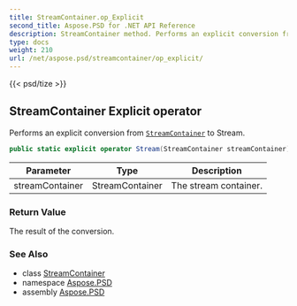 ```yaml
---
title: StreamContainer.op_Explicit
second_title: Aspose.PSD for .NET API Reference
description: StreamContainer method. Performs an explicit conversion from StreamContainer to Stream
type: docs
weight: 210
url: /net/aspose.psd/streamcontainer/op_explicit/
---
```

{{< psd/tize >}}
## StreamContainer Explicit operator

Performs an explicit conversion from [`StreamContainer`](../) to Stream.

```csharp
public static explicit operator Stream(StreamContainer streamContainer)
```

| Parameter | Type | Description |
| --- | --- | --- |
| streamContainer | StreamContainer | The stream container. |

### Return Value

The result of the conversion.

### See Also

* class [StreamContainer](../)
* namespace [Aspose.PSD](../../streamcontainer/)
* assembly [Aspose.PSD](../../../)


